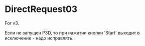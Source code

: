 # DirectRequest03

For v3.

Если не запущен P3D, то при нажатии кнопки 'Start' выходит в исключение - надо исправлять.

